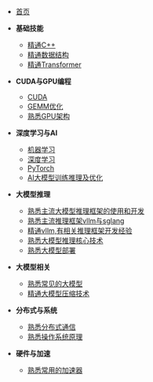 <!-- _sidebar.md -->

* [首页](/)

* **基础技能**
  * [精通C++](/面试大纲/精通C++.md)
  * [精通数据结构](/面试大纲/精通数据结构.md)
  * [精通Transformer](/面试大纲/精通Transformer.md)

* **CUDA与GPU编程**
  * [CUDA](/面试大纲/cuda.md)
  * [GEMM优化](/面试大纲/gemm-opt.md)
  * [熟悉GPU架构](/面试大纲/熟悉GPU架构.md)

* **深度学习与AI**
  * [机器学习](/面试大纲/机器学习.md)
  * [深度学习](/面试大纲/深度学习.md)
  * [PyTorch](/面试大纲/pytorch.md)
  * [AI大模型训练推理及优化](/面试大纲/AI大模型训练推理及优化.md)

* **大模型推理**
  * [熟悉主流大模型推理框架的使用和开发](/面试大纲/熟悉主流大模型推理框架的使用和开发.md)
  * [熟悉主流推理框架vllm与sglang](/面试大纲/熟悉主流推理框架vllm与sglang.md)
  * [精通vllm,有相关推理框架开发经验](/面试大纲/精通vllm,有相关推理框架开发经验.md)
  * [熟悉大模型推理核心技术](/面试大纲/熟悉大模型推理核心技术.md)
  * [熟悉大模型部署](/面试大纲/熟悉大模型部署.md)

* **大模型相关**
  * [熟悉常见的大模型](/面试大纲/熟悉常见的大模型.md)
  * [精通大模型压缩技术](/面试大纲/精通大模型压缩技术.md)

* **分布式与系统**
  * [熟悉分布式通信](/面试大纲/熟悉分布式通信.md)
  * [熟悉操作系统原理](/面试大纲/熟悉操作系统原理.md)

* **硬件与加速**
  * [熟悉常用的加速器](/面试大纲/熟悉常用的加速器.md)
